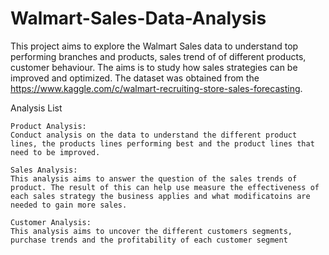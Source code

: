 # Walmart-Sales-Data-Analysis
This project aims to explore the Walmart Sales data to understand top performing branches and products, sales trend of of different products, customer behaviour. The aims is to study how sales strategies can be improved and optimized. The dataset was obtained from the https://www.kaggle.com/c/walmart-recruiting-store-sales-forecasting.


Analysis List

    Product Analysis:
    Conduct analysis on the data to understand the different product lines, the products lines performing best and the product lines that need to be improved.

    Sales Analysis:
    This analysis aims to answer the question of the sales trends of product. The result of this can help use measure the effectiveness of each sales strategy the business applies and what modificatoins are needed to gain more sales.

    Customer Analysis:
    This analysis aims to uncover the different customers segments, purchase trends and the profitability of each customer segment

